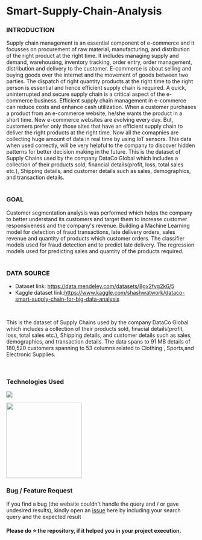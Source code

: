 # Smart-Supply-Chain-Analysis

### INTRODUCTION
Supply chain management is an essential component of e-commerce and it focusses on procurement of raw material, manufacturing, and distribution of the right product at the right time. It includes managing supply and demand, warehousing, inventory tracking, order entry, order management, distribution and delivery to the customer. E-commerce is about selling and buying goods over the internet and the movement of goods between two parties. The dispatch of right quantity products at the right time to the right person is essential and hence efficient supply chain is required. A quick, uninterrupted and secure supply chain is a critical aspect of the e-commerce business. Efficient supply chain management in e-commerce can reduce costs and enhance cash utilization. When a customer purchases a product from an e-commerce website, he/she wants the product in a short time. New e-commerce websites are evolving every day. But, customers prefer only those sites that have an efficient supply chain to deliver the right products at the right time. Now all the comapnies are collecting huge amount of data in real time by using IoT sensors. This data when used correctly, will be very helpful to the company to discover hidden patterns for better decision making in the future. This is the dataset of Supply Chains used by the company DataCo Global which includes a collection of their products sold, financial details(profit, loss, total sales etc.), Shipping details, and customer details such as sales, demographics, and transaction details.<br>
<br>
### GOAL <br>
Customer segmentation analysis was performed which helps the company to better understand its customers and target them to increase customer responsiveness and the company's revenue.
Building a Machine Learning model for detection of fraud transactions, late delivery orders, sales revenue and quantity of products which customer orders.
The classifier models used for fraud detection and to predict late delivery.
The regression models used for predicting sales and quantity of the products required. 
<br>
<br>
### DATA SOURCE
* Dataset link: https://data.mendeley.com/datasets/8gx2fvg2k6/5 
* Kaggle dataset link:https://www.kaggle.com/shashwatwork/dataco-smart-supply-chain-for-big-data-analysis
<br>
<p>This is the dataset of Supply Chains used by the company DataCo Global which includes a collection of their products sold, finacial details(profit, loss, total sales etc.), Shipping details, and customer details such as sales, demographics, and transaction details. The data spans to 91 MB details of 180,520 customers spanning to 53 columns related to Clothing , Sports,and Electronic Supplies.</p>
<br>

### Technologies Used <br>

![](https://forthebadge.com/images/badges/made-with-python.svg)

[<img target="_blank" src="https://scikit-learn.org/stable/_static/scikit-learn-logo-small.png" width=200>](https://scikit-learn.org/stable/) 


### Bug / Feature Request

If you find a bug (the website couldn't handle the query and / or gave undesired results), kindly open an [issue](https://github.com/santhoshreddy39/Flight-Price-Prediction-/issues) here by including your search query and the expected result

#### Please do ⭐ the repository, if it helped you in your project execution.

  
